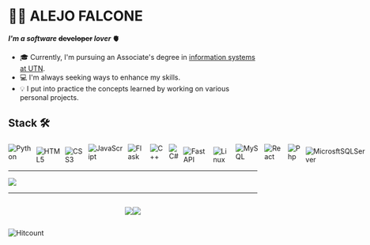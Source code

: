 # 🧑‍💻 ALEJO FALCONE

**_I'm a software_ ~~developer~~ _lover_ 🫀**
- 🎓 Currently, I'm pursuing an Associate's degree in [information systems at UTN](https://extensionfra.com.ar/courses/tecnicatura-en-programacion-ingreso/).
- 💻 I'm always seeking ways to enhance my skills.
- 💡 I put into practice the concepts learned by working on various personal projects.

## Stack 🛠️

<div style="display: flex;">
	<span style="display: inline-block; margin-right: 10px;">
    <img alt="Python" style="max-width: 100%; padding-top: 4px;" src="https://img.shields.io/badge/Python-FFD43B?style=for-the-badge&logo=python&logoColor=blue" />
</span>

<span style="display: inline-block; margin-right: 10px;">
    <img alt="HTML5" style="max-width: 100%; padding-top: 10px;" src="https://img.shields.io/badge/HTML5-E34F26?style=for-the-badge&logo=html5&logoColor=white" />
</span>

<span style="display: inline-block; margin-right: 10px;">
    <img alt="CSS3" style="max-width: 100%; padding-top: 10px;" src="https://img.shields.io/badge/CSS3-1572B6?style=for-the-badge&logo=css3&logoColor=white" />
</span>

<span style="display: inline-block; margin-right: 10px;">
    <img alt="JavaScript" style="max-width: 100%; margin-top: 4px; " src="https://img.shields.io/badge/JavaScript-323330?style=for-the-badge&logo=javascript&logoColor=F7DF1E"/>
</span>

<span style="display: inline-block; margin-right: 10px;">
    <img alt="Flask" style="max-width: 100%; padding-top: 4px;" src="https://img.shields.io/badge/Flask-000000?style=for-the-badge&logo=flask&logoColor=white"/>
</span>

<span style="display: inline-block; margin-right: 10px;">
    <img alt="C++" style="max-width: 100%; padding-top: 4px;" src="https://img.shields.io/badge/C%2B%2B-00599C?style=for-the-badge&logo=c%2B%2B&logoColor=white" />
</span>

<span style="display: inline-block; margin-right: 10px;">
    <img alt="C#" style="max-width: 100%; margin-top: 4px;" src="https://img.shields.io/badge/C%23-239120?style=for-the-badge&logo=csharp&logoColor=white" />
</span>

<span style="display: inline-block; margin-right: 10px;">
    <img alt="FastAPI" style="max-width: 100%; padding-top: 10px;" src="https://img.shields.io/badge/fastapi-109989?style=for-the-badge&logo=FASTAPI&logoColor=white" />
</span>

<span style="display: inline-block; margin-right: 10px;">
    <img alt="Linux" style="max-width: 100%; padding-top: 10px;" src="https://img.shields.io/badge/Linux-FCC624?style=for-the-badge&logo=linux&logoColor=black" />
</span>

<span style="display: inline-block; margin-right: 10px;">
    <img alt="MySQL" style="max-width: 100%; margin-top: 4px;" src="https://img.shields.io/badge/MySQL-005C84?style=for-the-badge&logo=mysql&logoColor=white" />
</span>

<span style="display: inline-block; margin-right: 10px;">
    <img alt="React" style="max-width: 100%; margin-top: 4px;" src="https://img.shields.io/badge/React-20232A?style=for-the-badge&logo=react&logoColor=61DAFB" />
</span>

<span style="display: inline-block; margin-right: 10px;">
    <img alt="Php" style="max-width: 100%; margin-top: 4px;" src="https://img.shields.io/badge/PHP-777BB4?style=for-the-badge&logo=php&logoColor=white" />
</span>

<span style="display: inline-block; margin-right: 10px;">
    <img alt="MicrosftSQLServer" style="max-width: 100%; margin-top: 10px;"  src="https://img.shields.io/badge/Microsoft_SQL_Server-CC2927?style=for-the-badge&logo=microsoft-sql-server&logoColor=white"/>
</span>

<span style="display: inline-block; margin-right: 10px;">
    <img alt="MongoDB" style="max-width: 100%; margin-top: 10px;"  src="https://img.shields.io/badge/MongoDB-4EA94B?style=for-the-badge&logo=mongodb&logoColor=white"/>
</span>

<span style="display: inline-block; margin-right: 10px;">
    <img alt="NodeJS" style="max-width: 100%; padding-top: 4px;" src="https://img.shields.io/badge/Node%20js-339933?style=for-the-badge&logo=nodedotjs&logoColor=white"/>
</span>

<span style="display: inline-block; margin-right: 10px;">
    <img alt="Arduino" style="max-width: 100%; padding-top: 4px; "  src="https://img.shields.io/badge/Arduino-00979D?style=for-the-badge&logo=Arduino&logoColor=white" />
</span>

</div>

---


<img src="https://github-readme-activity-graph.vercel.app/graph?username=AleFalcone27&theme=jolly">


---

<div style="display: flex; justify-content: center;">
	
![](https://github-readme-stats.vercel.app/api/top-langs/?username=AleFalcone27&theme=jolly&layout=donut_chart_layout)![](https://github-readme-stats.vercel.app/api?username=AleFalcone27&show_icons=true&theme=jolly)
	
</div>





![Hitcount](https://komarev.com/ghpvc/?username=AleFalcone27&color=57bcd9)

